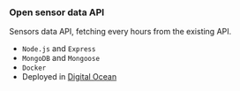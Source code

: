 ### Open sensor data API
 
Sensors data API, fetching every hours from the existing API.

* `Node.js` and `Express`
* `MongoDB` and `Mongoose`
* `Docker`
* Deployed in [Digital Ocean](http://68.183.46.64:3000/sensors-data)
